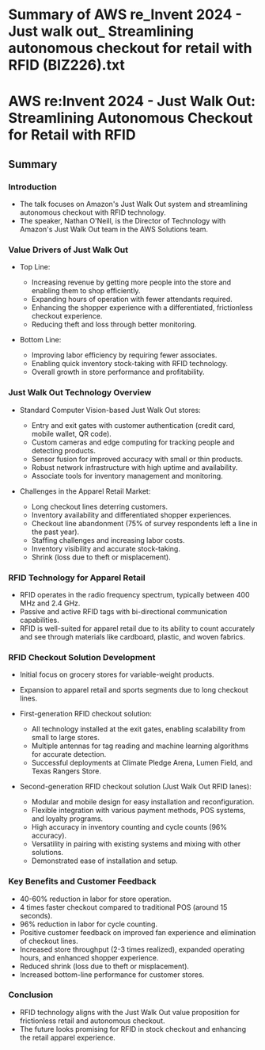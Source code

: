 # Summary of AWS re_Invent 2024 - Just walk out_ Streamlining autonomous checkout for retail with RFID (BIZ226).txt

# AWS re:Invent 2024 - Just Walk Out: Streamlining Autonomous Checkout for Retail with RFID

## Summary

### Introduction

- The talk focuses on Amazon's Just Walk Out system and streamlining autonomous checkout with RFID technology.
- The speaker, Nathan O'Neill, is the Director of Technology with Amazon's Just Walk Out team in the AWS Solutions team.

### Value Drivers of Just Walk Out

- Top Line:
  - Increasing revenue by getting more people into the store and enabling them to shop efficiently.
  - Expanding hours of operation with fewer attendants required.
  - Enhancing the shopper experience with a differentiated, frictionless checkout experience.
  - Reducing theft and loss through better monitoring.

- Bottom Line:
  - Improving labor efficiency by requiring fewer associates.
  - Enabling quick inventory stock-taking with RFID technology.
  - Overall growth in store performance and profitability.

### Just Walk Out Technology Overview

- Standard Computer Vision-based Just Walk Out stores:
  - Entry and exit gates with customer authentication (credit card, mobile wallet, QR code).
  - Custom cameras and edge computing for tracking people and detecting products.
  - Sensor fusion for improved accuracy with small or thin products.
  - Robust network infrastructure with high uptime and availability.
  - Associate tools for inventory management and monitoring.

- Challenges in the Apparel Retail Market:
  - Long checkout lines deterring customers.
  - Inventory availability and differentiated shopper experiences.
  - Checkout line abandonment (75% of survey respondents left a line in the past year).
  - Staffing challenges and increasing labor costs.
  - Inventory visibility and accurate stock-taking.
  - Shrink (loss due to theft or misplacement).

### RFID Technology for Apparel Retail

- RFID operates in the radio frequency spectrum, typically between 400 MHz and 2.4 GHz.
- Passive and active RFID tags with bi-directional communication capabilities.
- RFID is well-suited for apparel retail due to its ability to count accurately and see through materials like cardboard, plastic, and woven fabrics.

### RFID Checkout Solution Development

- Initial focus on grocery stores for variable-weight products.
- Expansion to apparel retail and sports segments due to long checkout lines.
- First-generation RFID checkout solution:
  - All technology installed at the exit gates, enabling scalability from small to large stores.
  - Multiple antennas for tag reading and machine learning algorithms for accurate detection.
  - Successful deployments at Climate Pledge Arena, Lumen Field, and Texas Rangers Store.

- Second-generation RFID checkout solution (Just Walk Out RFID lanes):
  - Modular and mobile design for easy installation and reconfiguration.
  - Flexible integration with various payment methods, POS systems, and loyalty programs.
  - High accuracy in inventory counting and cycle counts (96% accuracy).
  - Versatility in pairing with existing systems and mixing with other solutions.
  - Demonstrated ease of installation and setup.

### Key Benefits and Customer Feedback

- 40-60% reduction in labor for store operation.
- 4 times faster checkout compared to traditional POS (around 15 seconds).
- 96% reduction in labor for cycle counting.
- Positive customer feedback on improved fan experience and elimination of checkout lines.
- Increased store throughput (2-3 times realized), expanded operating hours, and enhanced shopper experience.
- Reduced shrink (loss due to theft or misplacement).
- Increased bottom-line performance for customer stores.

### Conclusion

- RFID technology aligns with the Just Walk Out value proposition for frictionless retail and autonomous checkout.
- The future looks promising for RFID in stock checkout and enhancing the retail apparel experience.